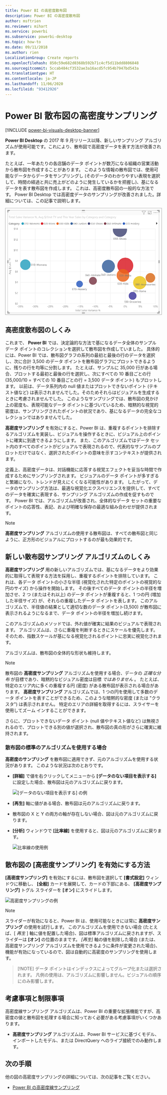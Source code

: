 ```yaml
---
title: Power BI の高密度散布図
description: Power BI の高密度散布図
author: msftrien
ms.reviewer: mihart
ms.service: powerbi
ms.subservice: powerbi-desktop
ms.topic: how-to
ms.date: 09/11/2018
ms.author: rien
LocalizationGroup: Create reports
ms.openlocfilehash: 850c59e682d0368b592b71c4cf5d11bdd8806848
ms.sourcegitcommit: 5ccab484cf3532ae3a16acd5fc954b7947bd543a
ms.translationtype: HT
ms.contentlocale: ja-JP
ms.lasthandoff: 11/06/2020
ms.locfileid: "93412926"
---
```

# <a name="high-density-sampling-in-power-bi-scatter-charts"></a>Power BI 散布図の高密度サンプリング

[!INCLUDE [power-bi-visuals-desktop-banner](../includes/power-bi-visuals-desktop-banner.md)]

**Power BI Desktop** の 2017 年 9 月リリース以降、新しいサンプリング アルゴリズムが使用可能です。これにより、散布図で高密度データを表す方法が改善されます。

たとえば、一年あたりの各店舗のデータ ポイントが数万になる組織の営業活動から散布図を作成することがあります。 このような情報の散布図では、使用可能なデータからデータをサンプリングし (そのデータのわかりやすい表現を選択して、時間の経過と共に売上がどのように発生しているかを把握し)、基になるデータを表す散布図を作成します。 これは、高密度散布図の一般的な方法です。 Power BI Desktop では高密度データのサンプリングが改善されました。詳細については、この記事で説明します。

![散布図の例](media/desktop-high-density-scatter-charts/high-density-scatter-charts-01.png)

## <a name="how-high-density-scatter-charts-work"></a>高密度散布図のしくみ
これまで、 **Power BI** では、決定論的な方法で基になるデータ全体のサンプル データ ポイントのコレクションを選択して散布図を作成していました。 具体的には、Power BI では、散布図グラフの系列の最初と最後の行のデータを選択し、次に合計 3,500 のデータ ポイントを散布図グラフにプロットできるように、残りの行を均等に分割します。 たとえば、サンプルに 35,000 行がある場合、プロットする最初と最後の行を選択し、次にすべての 10 番目ごとの行 (35,000/10 = すべての 10 番目ごとの行 = 3,500 データ ポイント) もプロットします。 以前は、データ系列内の null 値またはプロットできないポイント (テキスト値など) は表示されませんでした。そのためそれらはビジュアルを生成するときに考慮されませんでした。 このようなサンプリングでは、散布図の見かけ上の密度も、表現可能なデータ ポイントに基づいているため、暗黙的な視覚的密度は、サンプリングされたポイントの状況であり、基になるデータの完全なコレクションではありませんでした。

**高密度サンプリング** を有効にすると、Power BI は、重複するポイントを排除するアルゴリズムを実装し、ビジュアルを操作するときに、ビジュアル上のポイントに確実に到達できるようにします。 また、このアルゴリズムではデータ セット内のすべてのポイントがビジュアルで表現されるので、代表的なサンプルのプロットだけではなく、選択されたポイントの意味を示すコンテキストが提供されます。

定義上、高密度データは、対話機能に応答する視覚エフェクトを妥当な時間で作成するためにサンプリングされます。 ビジュアルのデータ ポイントが多すぎると繁雑になり、トレンドが見えにくくなる可能性があります。 したがって、データのサンプリング方法は、最適な視覚化エクスペリエンスを提供して、すべてのデータを確実に表現する、サンプリング アルゴリズムの作成を促すものです。 Power BI では、アルゴリズムが改善され、全体的なデータ セットの重要なポイントの応答性、表記、および明確な保存の最適な組み合わせが提供されます。

> [!NOTE]
> **高密度サンプリング** アルゴリズムの使用する散布図は、すべての散布図と同じように、正方形のビジュアルにプロットするのが最も効果的です。
> 
> 

## <a name="how-the-new-scatter-chart-sampling-algorithm-works"></a>新しい散布図サンプリング アルゴリズムのしくみ
**高密度サンプリング** 用の新しいアルゴリズムでは、基になるデータをより効果的に取得して表現する方法を採用し、重複するポイントを排除しています。 これは、各データ ポイントの小さな半径 (視覚化された特定のポイントの視覚的な円のサイズ) から操作を開始します。 その後すべてのデータ ポイントの半径を増加させ、2 つ (またはそれ以上) のデータ ポイントが重複すると、1 つの円 (増加した半径サイズ) が、それらの重複したデータ ポイントを表します。 このアルゴリズムで、半径値の結果として適切な数のデータ ポイント(3,500) が散布図に表示されるようになるまで、データ ポイントの半径を増加し続けます。

このアルゴリズムのメソッドでは、外れ値が確実に結果のビジュアルで表現されます。 アルゴリズムは、さらに重複を判断するときにスケールを優先します。そのため、指数スケールが基になる視覚化されるポイントに忠実に視覚化されます。

アルゴリズムは、散布図の全体的な形状も維持します。

> [!NOTE]
> 散布図の **高密度サンプリング** アルゴリズムを使用する場合、データの *正確な分布* が目標であり、暗黙的なビジュアル密度は目標 *ではありません* 。 たとえば、特定のエリア内に多くの重複する円 (密度) がある散布図が表示される場合があります。 **高密度サンプリング** アルゴリズムでは、1 つの円を使用して多数のデータ ポイントを表すことができるため、このような暗黙的な密度 (または "クラスタ") は表示されません。 特定のエリアの詳細を取得するには、スライサーを使用してズーム インすることができます。
> 
> 

さらに、プロットできないデータ ポイント (null 値やテキスト値など) は無視されるので、プロットできる別の値が選択され、散布図の真の形がさらに確実に維持されます。

### <a name="when-the-standard-algorithm-for-scatter-charts-is-used"></a>散布図の標準のアルゴリズムを使用する場合
**高密度のサンプリング** を散布図に適用できず、元のアルゴリズムを使用する状況があります。 このような状況は次のとおりです。

* **[詳細]** で値を右クリックしてメニューから **[データのない項目を表示する]** に設定した場合、散布図は元のアルゴリズムに戻ります。
  
  ![[データのない項目を表示する] の例](media/desktop-high-density-scatter-charts/high-density-scatter-charts-02.png)
* **[再生]** 軸に値がある場合、散布図は元のアルゴリズムに戻ります。
* 散布図の X と Y の両方の軸が存在しない場合、図は元のアルゴリズムに戻ります。
* **[分析]** ウィンドウで **[比率線]** を使用すると、図は元のアルゴリズムに戻ります。
  
  ![比率線の使用例](media/desktop-high-density-scatter-charts/high-density-scatter-charts-03.png)

## <a name="how-to-turn-on-high-density-sampling-for-a-scatter-chart"></a>散布図の [高密度サンプリング] を有効にする方法
**[高密度サンプリング]** を有効にするには、散布図を選択して **[書式設定]** ウィンドウに移動し、 **[全般]** カードを展開して、カードの下部にある、 **[高密度サンプリング]** トグル スライダーを **[オン]** にスライドします。

![高密度サンプリングの例](media/desktop-high-density-scatter-charts/high-density-scatter-charts-04.png)

> [!NOTE]
> スライダーが有効になると、Power BI は、使用可能なときには常に **高密度サンプリング** の使用を試行します。 このアルゴリズムを使用できない場合 (たとえば、[ *再生* ] 軸に値を配置した場合)、図は標準アルゴリズムに戻されますが、スライダーは **[オン]** の位置のままです。 *[再生]* 軸の値を削除した場合 (または、高密度サンプリング アルゴリズムを使用できるように条件が変更された場合)、機能が有効になっているので、図は自動的に高密度のサンプリングを使用します。
> 

> 
> [!NOTE]
> データ ポイントはインデックスによってグループ化または選択されます。 凡例の使用は、アルゴリズムに影響しません。ビジュアルの順序にのみ影響します。
> 
> 

## <a name="considerations-and-limitations"></a>考慮事項と制限事項
高密度線サンプリング アルゴリズムは、Power BI の重要な拡張機能ですが、高密度の値と散布図を処理する場合に知っておく必要がある考慮事項がいくつかあります。

* **高密度サンプリング** アルゴリズムは、Power BI サービスに基づくモデル、インポートしたモデル、または DirectQuery へのライブ接続でのみ動作します。

## <a name="next-steps"></a>次の手順
他の図の高密度サンプリングの詳細については、次の記事をご覧ください。

* [Power BI の高密度線サンプリング](../create-reports/desktop-high-density-sampling.md)



